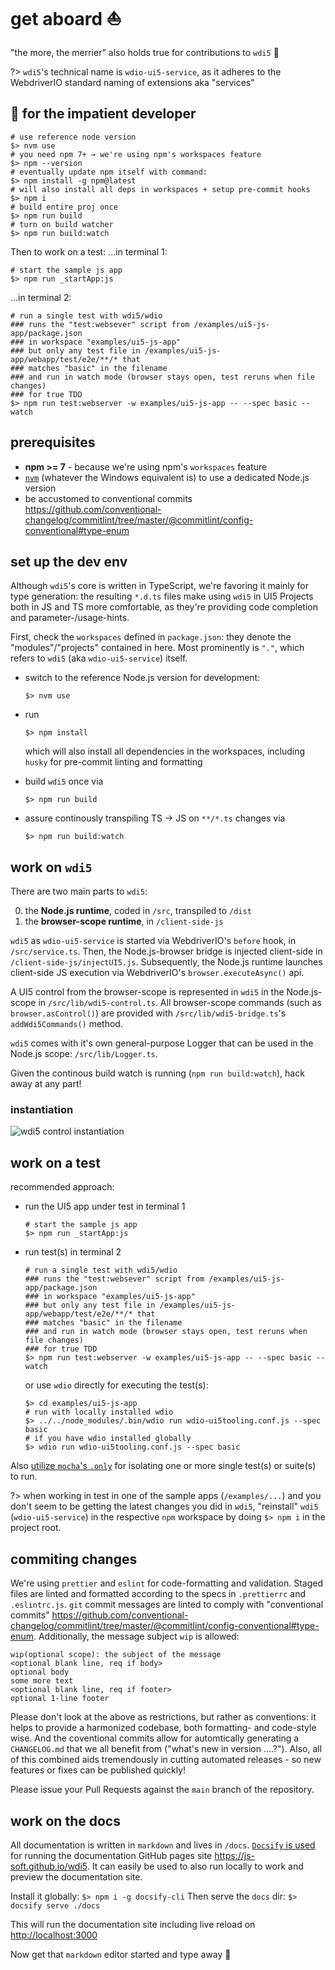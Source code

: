 # get aboard ⛵️

"the more, the merrier" also holds true for contributions to `wdi5` 🤗

<!-- prettier-ignore-start -->

<!-- markdownlint-disable MD037 -->
?> `wdi5`'s technical name is `wdio-ui5-service`, as it adheres to the WebdriverIO standard naming of extensions aka "services"
<!-- markdownlint-enable MD037 -->

<!-- prettier-ignore-end -->

## 🏃 for the impatient developer

```shell
# use reference node version
$> nvm use
# you need npm 7+ → we're using npm's workspaces feature
$> npm --version
# eventually update npm itself with command:
$> npm install -g npm@latest
# will also install all deps in workspaces + setup pre-commit hooks
$> npm i
# build entire proj once
$> npm run build
# turn on build watcher
$> npm run build:watch
```

Then to work on a test:
...in terminal 1:

```shell
# start the sample js app
$> npm run _startApp:js
```

...in terminal 2:

```shell
# run a single test with wdi5/wdio
### runs the "test:websever" script from /examples/ui5-js-app/package.json
### in workspace "examples/ui5-js-app"
### but only any test file in /examples/ui5-js-app/webapp/test/e2e/**/* that
### matches "basic" in the filename
### and run in watch mode (browser stays open, test reruns when file changes)
### for true TDD
$> npm run test:webserver -w examples/ui5-js-app -- --spec basic --watch
```

## prerequisites

- **npm >= 7** - because we're using npm's `workspaces` feature
- [`nvm`](https://github.com/nvm-sh/nvm) (whatever the Windows equivalent is) to use a dedicated Node.js version
- be accustomed to conventional commits <https://github.com/conventional-changelog/commitlint/tree/master/@commitlint/config-conventional#type-enum>

## set up the dev env

Although `wdi5`'s core is written in TypeScript, we're favoring it mainly for type generation: the resulting `*.d.ts` files make using `wdi5` in UI5 Projects both in JS and TS more comfortable, as they're providing code completion and parameter-/usage-hints.

First, check the `workspaces` defined in `package.json`: they denote the "modules"/"projects" contained in here.
Most prominently is `"."`, which refers to `wdi5` (aka `wdio-ui5-service`) itself.

- switch to the reference Node.js version for development:

  ```shell
  $> nvm use
  ```

- run

  ```shell
  $> npm install
  ```

  which will also install all dependencies in the workspaces, including
  `husky` for pre-commit linting and formatting

- build `wdi5` once via

  ```shell
  $> npm run build
  ```

- assure continously transpiling TS -> JS on `**/*.ts` changes via

  ```shell
  $> npm run build:watch
  ```

## work on `wdi5`

There are two main parts to `wdi5`:

0. the **Node.js runtime**, coded in `/src`, transpiled to `/dist`
1. the **browser-scope runtime**, in `/client-side-js`

`wdi5` as `wdio-ui5-service` is started via WebdriverIO's `before` hook, in `/src/service.ts`.
Then, the Node.js-browser bridge is injected client-side in `/client-side-js/injectUI5.js`.
Subsequently, the Node.js runtime launches client-side JS execution via WebdriverIO's `browser.executeAsync()` api.

A UI5 control from the browser-scope is represented in `wdi5` in the Node.js-scope in `/src/lib/wdi5-control.ts`.
All browser-scope commands (such as `browser.asControl()`) are provided with `/src/lib/wdi5-bridge.ts`'s `addWdi5Commands()` method.

`wdi5` comes with it's own general-purpose Logger that can be used in the Node.js scope: `/src/lib/Logger.ts`.

Given the continous build watch is running (`npm run build:watch`), hack away at any part!

### instantiation

![wdi5 control instantiation](./wdi5-control-instantiation.png)

## work on a test

recommended approach:

- run the UI5 app under test in terminal 1

  ```shell
  # start the sample js app
  $> npm run _startApp:js
  ```

- run test(s) in terminal 2

  ```shell
  # run a single test with wdi5/wdio
  ### runs the "test:websever" script from /examples/ui5-js-app/package.json
  ### in workspace "examples/ui5-js-app"
  ### but only any test file in /examples/ui5-js-app/webapp/test/e2e/**/* that
  ### matches "basic" in the filename
  ### and run in watch mode (browser stays open, test reruns when file changes)
  ### for true TDD
  $> npm run test:webserver -w examples/ui5-js-app -- --spec basic --watch
  ```

  or use `wdio` directly for executing the test(s):

  ```shell
  $> cd examples/ui5-js-app
  # run with locally installed wdio
  $> ../../node_modules/.bin/wdio run wdio-ui5tooling.conf.js --spec basic
  # if you have wdio installed globally
  $> wdio run wdio-ui5tooling.conf.js --spec basic
  ```

Also [utilize `mocha`'s `.only`](https://mochajs.org/#exclusive-tests) for isolating one or more single test(s) or suite(s) to run.

?> when working in test in one of the sample apps (`/examples/...`) and you don't seem to be getting the latest changes you did in `wdi5`,
"reinstall" `wdi5` (`wdio-ui5-service`) in the respective `npm` workspace by doing `$> npm i` in the project root.

## commiting changes

We're using `prettier` and `eslint` for code-formatting and validation.
Staged files are linted and formatted according to the specs in `.prettierrc` and `.eslintrc.js`.
`git` commit messages are linted to comply with "conventional commits" <https://github.com/conventional-changelog/commitlint/tree/master/@commitlint/config-conventional#type-enum>. Additionally, the message subject `wip` is allowed:

```shell
wip(optional scope): the subject of the message
<optional blank line, req if body>
optional body
some more text
<optional blank line, req if footer>
optional 1-line footer
```

Please don't look at the above as restrictions, but rather as conventions: it helps to provide a harmonized codebase, both formatting- and code-style wise. And the coventional commits allow for automtically generating a `CHANGELOG.md` that we all benefit from ("what's new in version ....?").
Also, all of this combined aids tremendously in cutting automated releases - so new features or fixes can be published quickly!

Please issue your Pull Requests against the `main` branch of the repository.

## work on the docs

All documentation is written in `markdown` and lives in `/docs`.
[`Docsify` is used](https://docsify.js.org/#/) for running the documentation GitHub pages site <https://js-soft.github.io/wdi5>. It can easily be used to also run locally to work and preview the documentation site.

Install it globally: `$> npm i -g docsify-cli`
Then serve the `docs` dir: `$> docsify serve ./docs`

This will run the documentation site including live reload on <http://localhost:3000>

Now get that `markdown` editor started and type away 🤗
